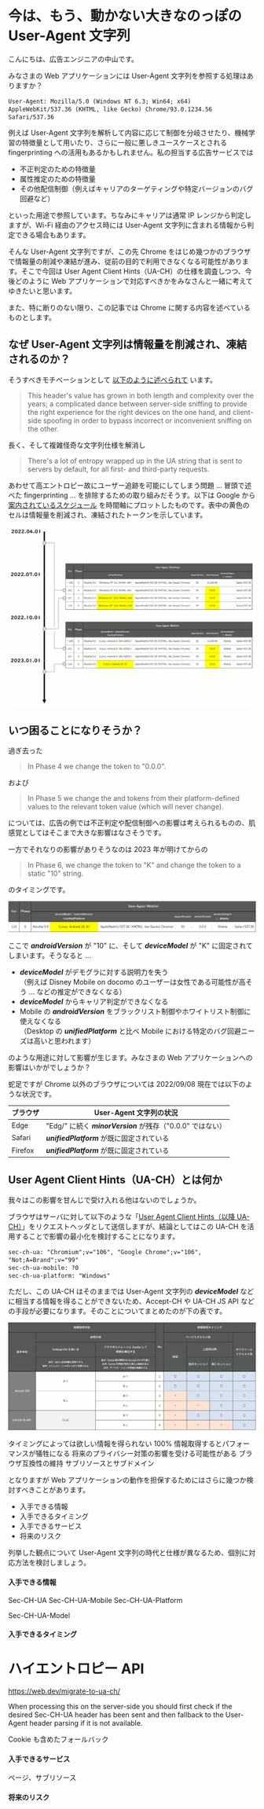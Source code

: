 # 今は、もう、動かない大きなのっぽの User-Agent 文字列

こんにちは、広告エンジニアの中山です。

みなさまの Web アプリケーションには User-Agent 文字列を参照する処理はありますか？

```
User-Agent: Mozilla/5.0 (Windows NT 6.3; Win64; x64) AppleWebKit/537.36 (KHTML, like Gecko) Chrome/93.0.1234.56 Safari/537.36
```

例えば User-Agent 文字列を解析して内容に応じて制御を分岐させたり、機械学習の特徴量として用いたり、さらに一般に悪しきユースケースとされる fingerprinting への活用もあるかもしれません。私の担当する広告サービスでは

- 不正判定のための特徴量
- 属性推定のための特徴量
- その他配信制御（例えばキャリアのターゲティングや特定バージョンのバグ回避など）

といった用途で参照しています。ちなみにキャリアは通常 IP レンジから判定しますが、Wi-Fi 経由のアクセス時には User-Agent 文字列に含まれる情報から判定できる場合もあります。

そんな User-Agent 文字列ですが、この先 Chrome をはじめ幾つかのブラウザで情報量の削減や凍結が進み、従前の目的で利用できなくなる可能性があります。そこで今回は User Agent Client Hints（UA-CH）の仕様を調査しつつ、今後どのように Web アプリケーションで対応すべきかをみなさんと一緒に考えてゆきたいと思います。

また、特に断りのない限り、この記事では Chrome に関する内容を述べているものとします。

## なぜ User-Agent 文字列は情報量を削減され、凍結されるのか？

そうすべきモチベーションとして [以下のように述べられて](https://github.com/WICG/ua-client-hints) います。

> This header's value has grown in both length and complexity over the years; a complicated dance between server-side sniffing to provide the right experience for the right devices on the one hand, and client-side spoofing in order to bypass incorrect or inconvenient sniffing on the other.

長く、そして複雑怪奇な文字列仕様を解消し

> There's a lot of entropy wrapped up in the UA string that is sent to servers by default, for all first- and third-party requests.

あわせて高エントロピー故にユーザー追跡を可能にしてしまう問題 … 冒頭で述べた fingerprinting … を排除するための取り組みだそうす。以下は Google から [案内されているスケジュール](https://www.chromium.org/updates/ua-reduction/) を時間軸にプロットしたものです。表中の黄色のセルは情報量を削減され、凍結されたトークンを示しています。

<img src='https://raw.githubusercontent.com/nakayama-kazuki/202x/main/UA-CH/i04.png' />

## いつ困ることになりそうか？

過ぎ去った

> In Phase 4 we change the <minorVersion> token to "0.0.0".

および

> In Phase 5 we change the <platform> and <oscpu> tokens from their platform-defined values to the relevant <unifiedPlatform> token value (which will never change).

については、広告の例では不正判定や配信制御への影響は考えられるものの、肌感覚としてはそこまで大きな影響はなさそうです。

一方でそれなりの影響がありそうなのは 2023 年が明けてからの

> In Phase 6, we change the <deviceModel> token to "K" and change the <androidVersion> token to a static "10" string.

のタイミングです。

<img src='https://raw.githubusercontent.com/nakayama-kazuki/202x/main/UA-CH/i05.png' />

ここで ***androidVersion*** が "10" に、そして ***deviceModel*** が "K" に固定されてしまいます。そうなると …

- ***deviceModel*** がデモグラに対する説明力を失う<br />（例えば Disney Mobile on docomo のユーザーは女性である可能性が高そう … などの推定ができなくなる）
- ***deviceModel*** からキャリア判定ができなくなる
- Mobile の ***androidVersion*** をブラックリスト制御やホワイトリスト制御に使えなくなる<br />（Desktop の ***unifiedPlatform*** と比べ Mobile における特定のバグ回避ニーズは高いと思われます）

のような用途に対して影響が生じます。みなさまの Web アプリケーションへの影響はいかがでしょうか？

蛇足ですが Chrome 以外のブラウザについては 2022/09/08 現在では以下のような状況です。

| ブラウザ  | User-Agent 文字列の状況                                       |
| ---       | ---                                                           |
| Edge      | "Edg/" に続く ***minorVersion*** が残存（"0.0.0" ではない）   |
| Safari    | ***unifiedPlatform*** が既に固定されている                    |
| Firefox   | ***unifiedPlatform*** が既に固定されている                    |

## User Agent Client Hints（UA-CH）とは何か

我々はこの影響を甘んじで受け入れる他はないのでしょうか。

ブラウザはサーバに対して以下のような「[User Agent Client Hints（以降 UA-CH）](https://github.com/WICG/ua-client-hints)」をリクエストヘッダとして送信しますが、結論としてはこの UA-CH を活用することで影響の最小化を検討することになります。

```
sec-ch-ua: "Chromium";v="106", "Google Chrome";v="106", "Not;A=Brand";v="99"
sec-ch-ua-mobile: ?0
sec-ch-ua-platform: "Windows"
```

ただし、この UA-CH はそのままでは User-Agent 文字列の ***deviceModel*** などに相当する情報を得ることができないため、Accept-CH や UA-CH JS API などの手段が必要になります。そのことについてまとめたのが下の表です。

<img src='https://raw.githubusercontent.com/nakayama-kazuki/202x/main/UA-CH/i06.png' />





タイミングによっては欲しい情報を得られない
100% 情報取得するとパフォーマンスが犠牲になる
将来のプライバシー対策の影響を受ける可能性がある
ブラウザ互換性の維持
サブリソースとサブドメイン


となりますが Web アプリケーションの動作を担保するためにはさらに幾つか検討すべきことがあります。

- 入手できる情報
- 入手できるタイミング
- 入手できるサービス
- 将来のリスク

列挙した観点について User-Agent 文字列の時代と仕様が異なるため、個別に対応方法を検討しましょう。

#### 入手できる情報

Sec-CH-UA
Sec-CH-UA-Mobile
Sec-CH-UA-Platform

Sec-CH-UA-Model


#### 入手できるタイミング

# ハイエントロピー API

https://web.dev/migrate-to-ua-ch/

When processing this on the server-side you should first check if the desired Sec-CH-UA header has been sent and then fallback to the User-Agent header parsing if it is not available.

Cookie も含めたフォールバック

#### 入手できるサービス

ページ、サブリソース

#### 将来のリスク

